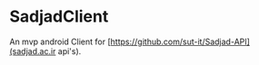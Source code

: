# SadjadClient
An mvp android Client for [https://github.com/sut-it/Sadjad-API](sadjad.ac.ir api's).



